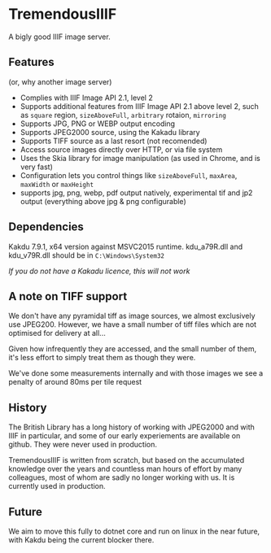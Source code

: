 # TremendousIIIF

A bigly good IIIF image server.

## Features

(or, why another image server)

- Complies with IIIF Image API 2.1, level 2
- Supports additional features from IIIF Image API 2.1 above level 2, such as `square` region, `sizeAboveFull`, `arbitrary` rotaion, `mirroring`
- Supports JPG, PNG or WEBP output encoding
- Supports JPEG2000 source, using the Kakadu library 
- Supports TIFF source as a last resort (not recomended)
- Access source images directly over HTTP, or via file system
- Uses the Skia library for image manipulation (as used in Chrome, and is very fast)
- Configuration lets you control things like `sizeAboveFull`, `maxArea`, `maxWidth` or `maxHeight`
- supports jpg, png, webp, pdf output natively, experimental tif and jp2 output (everything above jpg & png configurable)
## Dependencies
Kakdu 7.9.1, x64 version against MSVC2015 runtime. kdu_a79R.dll and kdu_v79R.dll should be in `C:\Windows\System32`

*If you do not have a Kakadu licence, this will not work*

## A note on TIFF support

We don't have any pyramidal tiff as image sources, we almost exclusively use JPEG200. However, we have a small number of tiff files which are not optimised for delivery at all...

Given how infrequently they are accessed, and the small number of them, it's less effort to simply treat them as though they were. 

We've done some measurements internally and with those images we see a penalty of around 80ms per tile request


## History

The British Library has a long history of working with JPEG2000 and with IIIF in particular, and some of our early experiements are available on github. They were never used in production.

TremendousIIIF is written from scratch, but based on the accumulated knowledge over the years and countless man hours of effort by many colleagues, most of whom are sadly no longer working with us. It is currently used in production.

## Future

We aim to move this fully to dotnet core and run on linux in the near future, with Kakdu being the current blocker there.